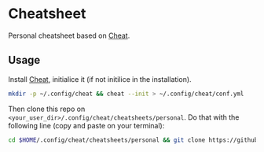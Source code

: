 # Cheatsheet
Personal cheatsheet based on [Cheat](https://github.com/cheat/cheat).

## Usage
Install [Cheat](https://github.com/cheat/cheat), initialice it (if not initilice in the installation).
```bash
mkdir -p ~/.config/cheat && cheat --init > ~/.config/cheat/conf.yml
```
Then clone this repo on ```<your_user_dir>/.config/cheat/cheatsheets/personal```. Do that with the following line (copy and paste on your terminal):

```bash
cd $HOME/.config/cheat/cheatsheets/personal && git clone https://github.com/prx2090/Learning.git
```

